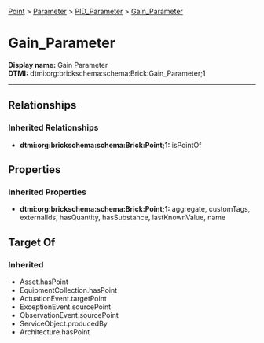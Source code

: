 [Point](../../../Point.md) > [Parameter](../../Parameter.md) > [PID_Parameter](../PID_Parameter.md) > [Gain_Parameter](.)
# Gain_Parameter

**Display name:** Gain Parameter<br />
**DTMI:** dtmi:org:brickschema:schema:Brick:Gain_Parameter;1

---
## Relationships
### Inherited Relationships
* **dtmi:org:brickschema:schema:Brick:Point;1:** isPointOf
## Properties
### Inherited Properties
* **dtmi:org:brickschema:schema:Brick:Point;1:** aggregate, customTags, externalIds, hasQuantity, hasSubstance, lastKnownValue, name
## Target Of
### Inherited
* Asset.hasPoint
* EquipmentCollection.hasPoint
* ActuationEvent.targetPoint
* ExceptionEvent.sourcePoint
* ObservationEvent.sourcePoint
* ServiceObject.producedBy
* Architecture.hasPoint
